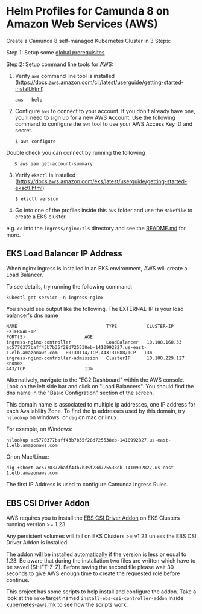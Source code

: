 # Helm Profiles for Camunda 8 on Amazon Web Services (AWS)

Create a Camunda 8 self-managed Kubernetes Cluster in 3 Steps:

Step 1: Setup some [global prerequisites](../README.md#prerequisites)

Step 2: Setup command line tools for AWS:

1. Verify `aws` command line tool is installed (https://docs.aws.amazon.com/cli/latest/userguide/getting-started-install.html)

       aws --help

2. Configure `aws` to connect to your account. If you don't already have one, you'll need to sign up for a new
   AWS Account. Use the following command to configure the `aws` tool to use your AWS Access Key ID and secret.

       $ aws configure

Double check you can connect by running the following

       $ aws iam get-account-summary

3. Verify `eksctl` is installed (https://docs.aws.amazon.com/eks/latest/userguide/getting-started-eksctl.html)

       $ eksctl version

4. Go into one of the profiles inside this `aws` folder and use the `Makefile` to create a EKS cluster.

e.g. `cd` into the `ingress/nginx/tls` directory and see the [README.md](./ingress/nginx/tls/README.md) for more.

## EKS Load Balancer IP Address

When nginx ingress is installed in an EKS environment, AWS will create a Load Balancer.

To see details, try running the following command:

```shell
kubectl get service -n ingress-nginx
```

You should see output like the following. The EXTERNAL-IP is your load balancer's dns name

```shell
NAME                                 TYPE           CLUSTER-IP       EXTERNAL-IP                                                               PORT(S)                      AGE
ingress-nginx-controller             LoadBalancer   10.100.160.33    ac5770377baff43b7b35f28d725538eb-1410992827.us-east-1.elb.amazonaws.com   80:30114/TCP,443:31088/TCP   13m
ingress-nginx-controller-admission   ClusterIP      10.100.229.127   <none>                                                                    443/TCP                      13m
```

Alternatively, navigate to the "EC2 Dashboard" within the AWS console. Look on the left side bar and click on "Load Balancers".
You should find the dns name in the "Basic Configration" section of the screen.

This domain name is associated to multiple ip addresses, one IP address for each Availability Zone. To find the ip
addresses used by this domain, try `nslookup` on windows, or `dig` on mac or linux.

For example, on Windows:
```shell
nslookup ac5770377baff43b7b35f28d725538eb-1410992827.us-east-1.elb.amazonaws.com
```

Or on Mac/Linux:
```shell
dig +short ac5770377baff43b7b35f28d725538eb-1410992827.us-east-1.elb.amazonaws.com
```

The first IP Address is used to configure Camunda Ingress Rules. 

## EBS CSI Driver Addon

AWS requires you to install the [EBS CSI Driver Addon](https://docs.aws.amazon.com/eks/latest/userguide/ebs-csi.html) on EKS Clusters running version >= 1.23. 

Any persistent volumes will fail on EKS Clusters >= v1.23 unless the EBS CSI Driver Addon is installed. 

The addon will be installed automatically if the version is less or equal to 1.23. Be aware that during the installation two files are written which have to be saved (SHIFT-Z-Z). Before saving the second file please wait 30 seconds to give AWS enough time to create the requested role before continue.

This project has some scripts to help install and configure the addon. Take a look at the `make` target named `install-ebs-csi-controller-addon` inside [kubernetes-aws.mk](include/kubernetes-aws.mk) to see how the scripts work. 
